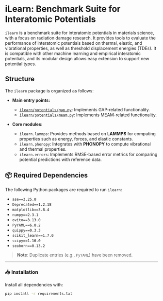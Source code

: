 # iLearn: Benchmark Suite for Interatomic Potentials

`ilearn` is a benchmark suite for interatomic potentials in materials science, with a focus on radiation damage research. It provides tools to evaluate the performance of interatomic potentials based on thermal, elastic, and vibrational properties, as well as threshold displacement energies (TDEs). It is compatible with other machine learning and empirical interatomic potentials, and its modular design allows easy extension to support new potential types.

## Structure

The `ilearn` package is organized as follows:

- **Main entry points:**
  - [`ilearn/potentials/gap.py`](ilearn/potentials/gap.py): Implements GAP-related functionality.
  - [`ilearn/potentials/meam.py`](ilearn/potentials/meam.py): Implements MEAM-related functionality.

- **Core modules:**
  - `ilearn.lammps`: Provides methods based on **LAMMPS** for computing properties such as energy, forces, and elastic constants.
  - `ilearn.phonopy`: Integrates with **PHONOPY** to compute vibrational and thermal properties.
  - `ilearn.errors`: Implements RMSE-based error metrics for comparing potential predictions with reference data.


## 📦 Required Dependencies

The following Python packages are required to run `ilearn`:

- `ase==3.25.0`  
- `Deprecated==1.2.18`  
- `matplotlib==3.8.4`  
- `numpy==2.3.1`  
- `ovito==3.13.0`  
- `PyYAML==6.0.2`  
- `quippy==0.3.3`  
- `scikit_learn==1.7.0`  
- `scipy==1.16.0`  
- `seaborn==0.13.2`  

> **Note**: Duplicate entries (e.g., `PyYAML`) have been removed.

---

### 📥 Installation

Install all dependencies with:

```bash
pip install -r requirements.txt


